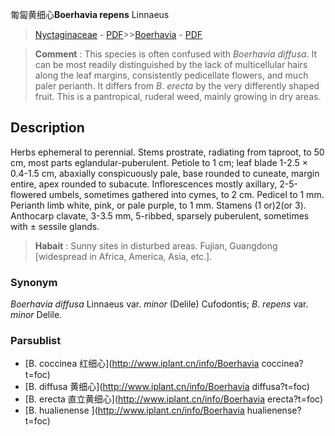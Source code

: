 匍匐黄细心**Boerhavia repens** Linnaeus

> [Nyctaginaceae](http://www.iplant.cn/info/Nyctaginaceae?t=foc) - [PDF](http://www.iplant.cn/foc/pdf/Nyctaginaceae.pdf)>>[Boerhavia](http://www.iplant.cn/info/Boerhavia?t=foc) - [PDF](http://www.iplant.cn/foc/pdf/Boerhavia.pdf)

> **Comment** : 
> This species is often confused with *Boerhavia* *diffusa*. It can be most readily distinguished by the lack of multicellular hairs along the leaf margins, consistently pedicellate flowers, and much paler perianth. It differs from *B*. *erecta* by the very differently shaped fruit. This is a pantropical, ruderal weed, mainly growing in dry areas.

## Description

Herbs ephemeral to perennial. Stems prostrate, radiating from taproot, to 50 cm, most parts eglandular-puberulent. Petiole to 1 cm; leaf blade 1-2.5 × 0.4-1.5 cm, abaxially conspicuously pale, base rounded to cuneate, margin entire, apex rounded to subacute. Inflorescences mostly axillary, 2-5-flowered umbels, sometimes gathered into cymes, to 2 cm. Pedicel to 1 mm. Perianth limb white, pink, or pale purple, to 1 mm. Stamens (1 or)2(or 3). Anthocarp clavate, 3-3.5 mm, 5-ribbed, sparsely puberulent, sometimes with ± sessile glands.

> **Habait** : 
> Sunny sites in disturbed areas. Fujian, Guangdong [widespread in Africa, America, Asia, etc.].

### Synonym
*Boerhavia* *diffusa* Linnaeus var. *minor* (Delile) Cufodontis; *B*. *repens* var. *minor* Delile.

### Parsublist

* [B.  coccinea  红细心](http://www.iplant.cn/info/Boerhavia coccinea?t=foc)
* [B.  diffusa  黄细心](http://www.iplant.cn/info/Boerhavia diffusa?t=foc)
* [B.  erecta  直立黄细心](http://www.iplant.cn/info/Boerhavia erecta?t=foc)
* [B.  hualienense  ](http://www.iplant.cn/info/Boerhavia hualienense?t=foc)
